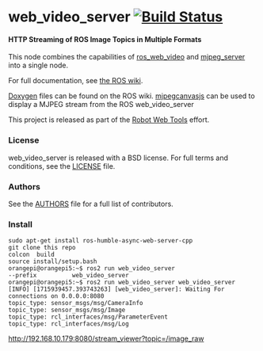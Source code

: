 web_video_server [![Build Status](https://api.travis-ci.org/RobotWebTools/web_video_server.png)](https://travis-ci.org/RobotWebTools/web_video_server)
================

#### HTTP Streaming of ROS Image Topics in Multiple Formats
This node combines the capabilities of [ros_web_video](https://github.com/RobotWebTools/ros_web_video) and [mjpeg_server](https://github.com/RobotWebTools/mjpeg_server) into a single node.

For full documentation, see [the ROS wiki](http://ros.org/wiki/web_video_server).

[Doxygen](http://docs.ros.org/indigo/api/web_video_server/html/) files can be found on the ROS wiki.
[mjpegcanvasjs](https://github.com/rctoris/mjpegcanvasjs) can be used to display a MJPEG stream from the ROS web_video_server

This project is released as part of the [Robot Web Tools](http://robotwebtools.org/) effort.

### License
web_video_server is released with a BSD license. For full terms and conditions, see the [LICENSE](LICENSE) file.

### Authors
See the [AUTHORS](AUTHORS.md) file for a full list of contributors.

### Install    
```
sudo apt-get install ros-humble-async-web-server-cpp     
git clone this repo
colcon  build    
source install/setup.bash   
orangepi@orangepi5:~$ ros2 run web_video_server 
--prefix          web_video_server  
orangepi@orangepi5:~$ ros2 run web_video_server web_video_server 
[INFO] [1715939457.393743263] [web_video_server]: Waiting For connections on 0.0.0.0:8080
topic_type: sensor_msgs/msg/CameraInfo
topic_type: sensor_msgs/msg/Image
topic_type: rcl_interfaces/msg/ParameterEvent
topic_type: rcl_interfaces/msg/Log
```
http://192.168.10.179:8080/stream_viewer?topic=/image_raw
